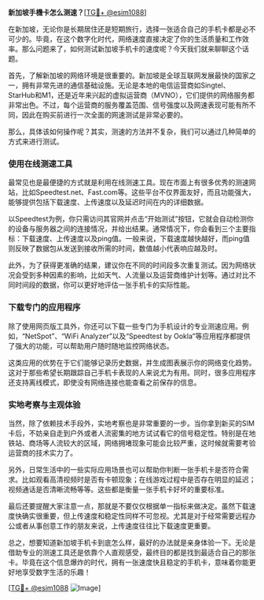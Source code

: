 **新加坡手機卡怎么测速？**[[TG💪+ @esim1088](https://t.me/s/esim1088)]

在新加坡，无论你是长期居住还是短期旅行，选择一张适合自己的手机卡都是必不可少的。毕竟，在这个数字化时代，网络速度直接决定了你的生活质量和工作效率。那么问题来了，如何测试新加坡手机卡的速度呢？今天我们就来聊聊这个话题。

首先，了解新加坡的网络环境是很重要的。新加坡是全球互联网发展最快的国家之一，拥有非常先进的通信基础设施。无论是本地的电信运营商如Singtel、StarHub和M1，还是近年来兴起的虚拟运营商（MVNO），它们提供的网络服务都非常出色。不过，每个运营商的服务覆盖范围、信号强度以及网速表现可能有所不同，因此在购买前进行一次全面的网速测试是非常必要的。

那么，具体该如何操作呢？其实，测速的方法并不复杂，我们可以通过几种简单的方式来进行测试。

### 使用在线测速工具

最常见也是最便捷的方式就是利用在线测速工具。现在市面上有很多优秀的测速网站，比如Speedtest.net、Fast.com等。这些平台不仅界面友好，而且功能强大，能够提供包括下载速度、上传速度以及延迟时间在内的详细数据。

以Speedtest为例，你只需访问其官网并点击“开始测试”按钮，它就会自动检测你的设备与服务器之间的连接情况，并给出结果。通常情况下，你会看到三个主要指标：下载速度、上传速度以及ping值。一般来说，下载速度越快越好，而ping值则反映了数据包从发送到接收所需的时间，数值越小代表响应越及时。

此外，为了获得更准确的结果，建议你在不同的时间段多次重复测试。因为网络状况会受到多种因素的影响，比如天气、人流量以及运营商维护计划等。通过对比不同时间段的数据，你可以更好地评估一张手机卡的实际性能。

### 下载专门的应用程序

除了使用网页版工具外，你还可以下载一些专门为手机设计的专业测速应用。例如，“NetSpot”、“WiFi Analyzer”以及“Speedtest by Ookla”等应用程序都提供了强大的功能，可以帮助用户随时随地监控网络状态。

这类应用的优势在于它们能够记录历史数据，并生成图表展示你的网络变化趋势。这对于那些希望长期跟踪自己手机卡表现的人来说尤为有用。同时，很多应用程序还支持离线模式，即使没有网络连接也能查看之前保存的信息。

### 实地考察与主观体验

当然，除了依赖技术手段外，实地考察也是非常重要的一步。当你拿到新买的SIM卡后，不妨亲自走到户外或者人流密集的地方试试看它的信号稳定性。特别是在地铁站、商场等人流较大的区域，网络拥堵现象可能会比较严重，这时候就需要考验运营商的技术实力了。

另外，日常生活中的一些实际应用场景也可以帮助你判断一张手机卡是否符合需求。比如观看高清视频时是否有卡顿现象；在线游戏过程中是否存在明显的延迟；视频通话是否清晰流畅等等。这些都是衡量一张手机卡好坏的重要标准。

最后还要提醒大家注意一点，那就是不要仅仅根据单一指标来做决定。虽然下载速度快确实很重要，但上传速度和稳定性同样不可忽视。尤其是对于经常需要远程办公或者从事创意工作的朋友来说，上传速度往往比下载速度更重要。

总之，想要知道新加坡手机卡到底怎么样，最好的办法就是亲身体验一下。无论是借助专业的测速工具还是依靠个人直观感受，最终目的都是找到最适合自己的那张卡。毕竟在这个信息爆炸的时代，拥有一张速度快且稳定的手机卡，意味着你能更好地享受数字生活的乐趣！

[[TG💪+ @esim1088](https://t.me/s/esim1088) ![Image](https://i.postimg.cc/4NQfJmqS/Snipaste-2025-05-13-00-14-12.png)]